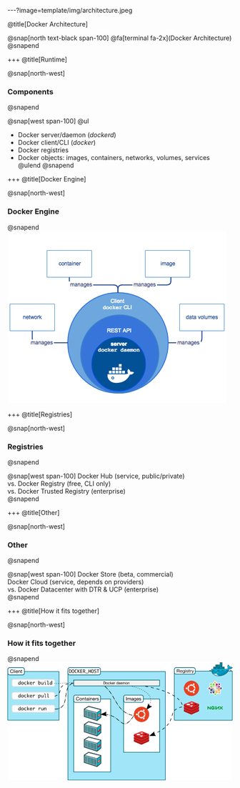 ---?image=template/img/architecture.jpeg

@title[Docker Architecture]

@snap[north text-black span-100]
@fa[terminal fa-2x](Docker Architecture)
@snapend

+++
@title[Runtime]

@snap[north-west]
### Components
@snapend

@snap[west span-100]
@ul[](false)
- Docker server/daemon (_dockerd_)
- Docker client/CLI (_docker_)
- Docker registries
- Docker objects: images, containers, networks, volumes, services
@ulend
@snapend

+++
@title[Docker Engine]

@snap[north-west]
### Docker Engine
@snapend
![engine-components-flow](template/img/engine-components-flow.png)

+++
@title[Registries]

@snap[north-west]
### Registries
@snapend

@snap[west span-100]
Docker Hub (service, public/private)<br/>
vs. Docker Registry (free, CLI only)<br/>
vs. Docker Trusted Registry (enterprise)<br/>
@snapend

+++
@title[Other]

@snap[north-west]
### Other
@snapend

@snap[west span-100]
Docker Store (beta, commercial)<br/>
Docker Cloud (service, depends on providers)<br/>
vs. Docker Datacenter with DTR & UCP (enterprise)<br/>
@snapend

+++
@title[How it fits together]

@snap[north-west]
### How it fits together
@snapend
![architecture](template/img/architecture.png)